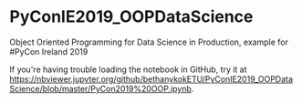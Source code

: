 # PyConIE2019_OOPDataScience
Object Oriented Programming for Data Science in Production, example for #PyCon Ireland 2019

If you're having trouble loading the notebook in GitHub, try it at <A HREF="https://nbviewer.jupyter.org/github/bethanykokETU/PyConIE2019_OOPDataScience/blob/master/PyCon2019%20OOP.ipynb" target="_blank">https://nbviewer.jupyter.org/github/bethanykokETU/PyConIE2019_OOPDataScience/blob/master/PyCon2019%20OOP.ipynb</A>.
